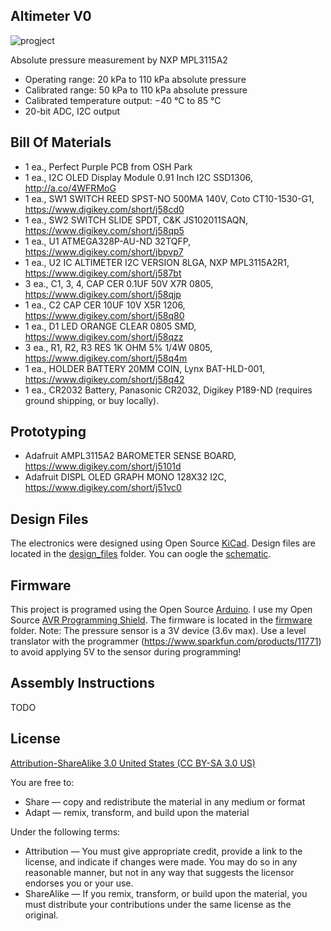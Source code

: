 Altimeter V0
------------

![progject](images/Altimeter.JPG) 

Absolute pressure measurement by NXP MPL3115A2

- Operating range: 20 kPa to 110 kPa absolute pressure
- Calibrated range: 50 kPa to 110 kPa absolute pressure
- Calibrated temperature output: −40 °C to 85 °C
- 20-bit ADC, I2C output


Bill Of Materials
-----------------

- 1 ea., Perfect Purple PCB from OSH Park
- 1 ea., I2C OLED Display Module 0.91 Inch I2C SSD1306, http://a.co/4WFRMoG
- 1 ea., SW1 SWITCH REED SPST-NO 500MA 140V, Coto CT10-1530-G1, https://www.digikey.com/short/j58cd0
- 1 ea., SW2 SWITCH SLIDE SPDT, C&K JS102011SAQN, https://www.digikey.com/short/j58qp5
- 1 ea., U1 ATMEGA328P-AU-ND 32TQFP, https://www.digikey.com/short/jbpvp7
- 1 ea., U2 IC ALTIMETER I2C VERSION 8LGA, NXP MPL3115A2R1, https://www.digikey.com/short/j587bt
- 3 ea., C1, 3, 4, CAP CER 0.1UF 50V X7R 0805, https://www.digikey.com/short/j58qjp
- 1 ea., C2 CAP CER 10UF 10V X5R 1206, https://www.digikey.com/short/j58q80
- 1 ea., D1 LED ORANGE CLEAR 0805 SMD, https://www.digikey.com/short/j58qzz
- 3 ea., R1, R2, R3 RES 1K OHM 5% 1/4W 0805, https://www.digikey.com/short/j58q4m
- 1 ea., HOLDER BATTERY 20MM COIN, Lynx BAT-HLD-001, https://www.digikey.com/short/j58q42
- 1 ea., CR2032 Battery, Panasonic CR2032, Digikey P189-ND (requires ground shipping, or buy locally).


Prototyping
-----------

- Adafruit AMPL3115A2 BAROMETER SENSE BOARD, https://www.digikey.com/short/j5101d
- Adafruit DISPL OLED GRAPH MONO 128X32 I2C, https://www.digikey.com/short/j51vc0

Design Files
------------
The electronics were designed using Open Source [KiCad](http://kicad-pcb.org/). Design files are located in the [design_files](design_files/) folder.  You can oogle the [schematic](docs/schematic.pdf).

Firmware
--------
This project is programed using the Open Source [Arduino](https://www.arduino.cc/). I use my Open Source [AVR Programming Shield](https://www.tindie.com/products/MakersBox/yet-another-programming-shield/). The firmware is located in the [firmware](firmware/) folder.
Note: The pressure sensor is a 3V device (3.6v max).  Use a level translator with the programmer (https://www.sparkfun.com/products/11771) to avoid applying 5V to the sensor during programming!

Assembly Instructions
---------------------
TODO

License
-------
[Attribution-ShareAlike 3.0 United States (CC BY-SA 3.0 US)](https://creativecommons.org/licenses/by-sa/3.0/us/)

You are free to:

- Share — copy and redistribute the material in any medium or format
- Adapt — remix, transform, and build upon the material

Under the following terms:

- Attribution — You must give appropriate credit, provide a link to the license, and indicate if changes were made. You may do so in any reasonable manner, but not in any way that suggests the licensor endorses you or your use.
- ShareAlike — If you remix, transform, or build upon the material, you must distribute your contributions under the same license as the original.
